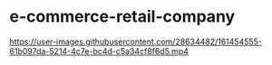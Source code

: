 # e-commerce-retail-company





https://user-images.githubusercontent.com/28634482/161454555-61b097da-5214-4c7e-bc4d-c5a34cf8f6d5.mp4

